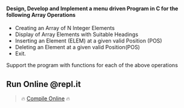 #### Design, Develop and Implement a menu driven Program in C for the following Array Operations
* Creating an Array of N Integer Elements
* Display of Array Elements with Suitable Headings
* Inserting an Element (ELEM) at a given valid Position (POS)
* Deleting an Element at a given valid Position(POS)
* Exit.

Support the program with functions for each of the above operations
## Run Online @repl.it

> 🔥 [Compile Online](https://repl.it/@dntandan/graph) 🔥
